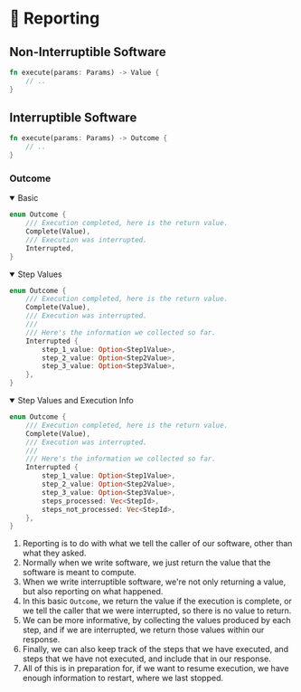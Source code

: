 # 📃 Reporting

## Non-Interruptible Software

```rust ,ignore
fn execute(params: Params) -> Value {
    // ..
}
```

## Interruptible Software

```rust ,ignore
fn execute(params: Params) -> Outcome {
    // ..
}
```

### Outcome

<details open>
<summary>Basic</summary>

```rust ,ignore
enum Outcome {
    /// Execution completed, here is the return value.
    Complete(Value),
    /// Execution was interrupted.
    Interrupted,
}
```

</details>

<details open>
<summary>Step Values</summary>

```rust ,ignore
enum Outcome {
    /// Execution completed, here is the return value.
    Complete(Value),
    /// Execution was interrupted.
    ///
    /// Here's the information we collected so far.
    Interrupted {
        step_1_value: Option<Step1Value>,
        step_2_value: Option<Step2Value>,
        step_3_value: Option<Step3Value>,
    },
}
```

</details>

<details open>
<summary>Step Values and Execution Info</summary>

```rust ,ignore
enum Outcome {
    /// Execution completed, here is the return value.
    Complete(Value),
    /// Execution was interrupted.
    ///
    /// Here's the information we collected so far.
    Interrupted {
        step_1_value: Option<Step1Value>,
        step_2_value: Option<Step2Value>,
        step_3_value: Option<Step3Value>,
        steps_processed: Vec<StepId>,
        steps_not_processed: Vec<StepId>,
    },
}
```

</details>


1. Reporting is to do with what we tell the caller of our software, other than what they asked.
2. Normally when we write software, we just return the value that the software is meant to compute.
3. When we write interruptible software, we're not only returning a value, but also reporting on what happened.
4. In this basic `Outcome`, we return the value if the execution is complete, or we tell the caller that we were interrupted, so there is no value to return.
5. We can be more informative, by collecting the values produced by each step, and if we are interrupted, we return those values within our response.
6. Finally, we can also keep track of the steps that we have executed, and steps that we have not executed, and include that in our response.
7. All of this is in preparation for, if we want to resume execution, we have enough information to restart, where we last stopped.
